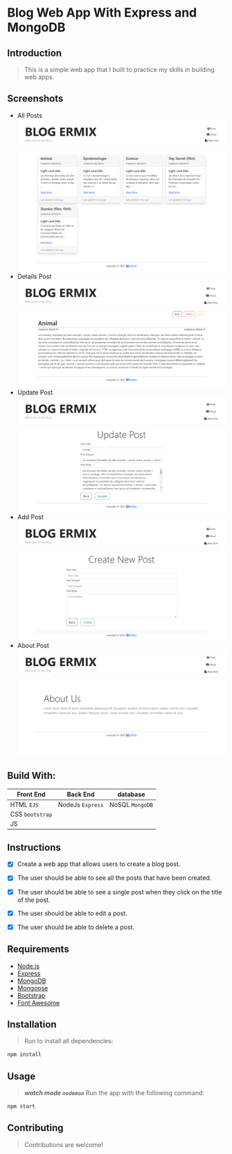 # Blog Web App With Express and MongoDB


## Introduction

> This is a simple web app that I built to practice my skills in building web apps.

## Screenshots
* All Posts
![About page](screens/All-Posts.png)
* Details Post
![About page](screens/Details.png)
* Update Post
![About page](screens/update.png)
* Add Post
![About page](screens/Add.png)
* About Post
![About page](screens/About.png)

## Build With:

| Front End       | Back End         | database        |
|-----------------|------------------|-----------------|
| HTML `EJS`      | NodeJs `Express` | NoSQL `MongoDB` |
| CSS `bootstrap` |                  |                 |
| JS              |                  |                 |

## Instructions

- [x] Create a web app that allows users to create a blog post.
- [x] The user should be able to see all the posts that have been created.
- [x] The user should be able to see a single post when they click on the title of the post.
- [x] The user should be able to edit a post.
- [x] The user should be able to delete a post.


## Requirements

* [Node.js](https://nodejs.org/)
* [Express](https://expressjs.com/)
* [MongoDB](https://www.mongodb.com/)
* [Mongoose](https://mongoosejs.com/)
* [Bootstrap](https://getbootstrap.com/)
* [Font Awesome](https://fontawesome.com/)

## Installation

> Run to install all dependencies:

```bash
npm install
```

## Usage

> ***watch mode `nodemon`*** Run the app with the following command:


```bash
npm start
```

## Contributing

> Contributions are welcome!
